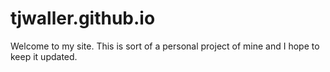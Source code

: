 # tjwaller.github.io

Welcome to my site.
This is sort of a personal project of mine and I hope to keep it updated.
